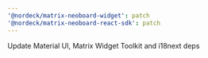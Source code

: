 ```yaml
---
'@nordeck/matrix-neoboard-widget': patch
'@nordeck/matrix-neoboard-react-sdk': patch
---
```


Update Material UI, Matrix Widget Toolkit and i18next deps
